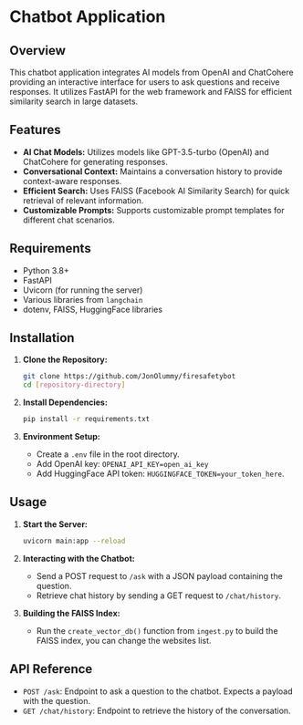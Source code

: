 
# Chatbot Application

## Overview
This chatbot application integrates AI models from OpenAI and ChatCohere providing an interactive interface for users to ask questions and receive responses. It utilizes FastAPI for the web framework and FAISS for efficient similarity search in large datasets.

## Features
- **AI Chat Models:** Utilizes models like GPT-3.5-turbo (OpenAI) and ChatCohere for generating responses.
- **Conversational Context:** Maintains a conversation history to provide context-aware responses.
- **Efficient Search:** Uses FAISS (Facebook AI Similarity Search) for quick retrieval of relevant information.
- **Customizable Prompts:** Supports customizable prompt templates for different chat scenarios.

## Requirements
- Python 3.8+
- FastAPI
- Uvicorn (for running the server)
- Various libraries from `langchain`
- dotenv, FAISS, HuggingFace libraries

## Installation
1. **Clone the Repository:**
   ```sh
   git clone https://github.com/JonOlummy/firesafetybot
   cd [repository-directory]
   ```

2. **Install Dependencies:**
   ```sh
   pip install -r requirements.txt
   ```

3. **Environment Setup:**
   - Create a `.env` file in the root directory.
   - Add OpenAI key: `OPENAI_API_KEY=open_ai_key`
   - Add HuggingFace API token: `HUGGINGFACE_TOKEN=your_token_here`.

## Usage
1. **Start the Server:**
   ```sh
   uvicorn main:app --reload
   ```

2. **Interacting with the Chatbot:**
   - Send a POST request to `/ask` with a JSON payload containing the question.
   - Retrieve chat history by sending a GET request to `/chat/history`.

3. **Building the FAISS Index:**
   - Run the `create_vector_db()` function from `ingest.py` to build the FAISS index, you can change the websites list.

## API Reference
- `POST /ask`: Endpoint to ask a question to the chatbot. Expects a payload with the question.
- `GET /chat/history`: Endpoint to retrieve the history of the conversation.

